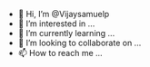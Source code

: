 - 👋 Hi, I’m @Vijaysamuelp
- 👀 I’m interested in ...
- 🌱 I’m currently learning ...
- 💞️ I’m looking to collaborate on ...
- 📫 How to reach me ...

<!---
Vijaysamuelp/Vijaysamuelp is a ✨ special ✨ repository because its `README.md` (this file) appears on your GitHub profile.
You can click the Preview link to take a look at your changes.
--->
